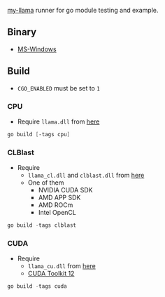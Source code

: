 [my-llama](https://github.com/edp1096/my-llama) runner for go module testing and example.

## Binary
* [MS-Windows](https://github.com/edp1096/my-llama/releases)

## Build
* `CGO_ENABLED` must be set to `1`

### CPU
* Require `llama.dll` from [here](https://github.com/edp1096/my-llama/releases)
```powershell
go build [-tags cpu]
```

### CLBlast
* Require
    * `llama_cl.dll` and `clblast.dll` from [here](https://github.com/edp1096/my-llama/releases)
    * One of them
        * NVIDIA CUDA SDK
        * AMD APP SDK
        * AMD ROCm
        * Intel OpenCL
```powershell
go build -tags clblast
```

### CUDA
* Require
    * `llama_cu.dll` from [here](https://github.com/edp1096/my-llama/releases)
    * [CUDA Toolkit 12](https://developer.nvidia.com/cuda-downloads?target_os=Windows&target_arch=x86_64)
```powershell
go build -tags cuda
```
